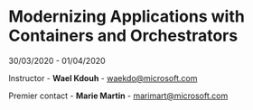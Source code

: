 # Modernizing Applications with Containers and Orchestrators

30/03/2020 - 01/04/2020

Instructor - **Wael Kdouh** - waekdo@microsoft.com

Premier contact - **Marie Martin** - marimart@microsoft.com


